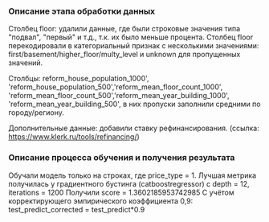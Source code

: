 ### Описание этапа обработки данных

Столбец floor: удалили данные, где были строковые значения типа "подвал", "первый" и т.д., т.к. их было меньше процента. Столбец floor перекодировали в категориальный признак с несколькими значениями: first/basement/higher_floor/multy_level и unknown для пропущенных значений.

Столбцы: reform_house_population_1000', 'reform_house_population_500','reform_mean_floor_count_1000', 'reform_mean_floor_count_500','reform_mean_year_building_1000', 'reform_mean_year_building_500', в них пропуски заполнили средними по городу/региону.

Дополнительные данные: добавили ставку рефинансирования. (ссылка: https://www.klerk.ru/tools/refinancing/)

### Описание процесса обучения и получения результата
Обучали модель только на строках, где price_type = 1.
Лучшая метрика получилась у градиентного бустинга (catboostregressor) c depth = 12, iterations = 1200
Получили score = 1.3602185953742985	
С учётом корректирующего эмпирического коэффициента 0,9:
test_predict_corrected = test_predict*0.9
